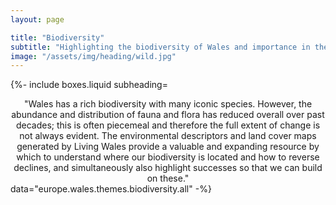 ```yaml
---
layout: page

title: "Biodiversity"
subtitle: "Highlighting the biodiversity of Wales and importance in the landscape"
image: "/assets/img/heading/wild.jpg"
---
```


{%-
include boxes.liquid
subheading= <div align="center"> "Wales has a rich biodiversity with many iconic species. However, the abundance and distribution of fauna and flora has reduced overall over past decades; this is often piecemeal and therefore the full extent of change is not always evident. The environmental descriptors and land cover maps generated by Living Wales provide a valuable and expanding resource by which to understand where our biodiversity is located and how to reverse declines, and simultaneously also highlight successes so that we can build on these." </div> 
data="europe.wales.themes.biodiversity.all"
-%}
